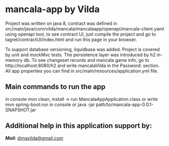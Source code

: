 # mancala-app by Vilda

Project was written on java 8, contract was defined in src/main/java/com/vilda/mancala/mancalaapp/openapi/mancala-client.yaml 
using openapi tool, to see contract UI, just compile the project and go to tagret/contractUI/index.html and run this page in your browser.

To support database versioning, liquidbase was added. 
Project is covered by unit and mockMvc tests. The persistence layer was introduced by h2 in-memory db. 
To see changeset records and mancala game info, go to http://localhost:8080/h2 and write mancalaVilda in the Password: section. 
All app properties you can find in src/main/resources/application.yml file.



## Main commands to run the app
in console mvn clean, install -> run MancalaAppApplication.class or write mvn spring-boot:run in console
or
java -jar path/to/mancala-app-0.0.1-SNAPSHOT.jar

## Additional help in this application support by:
***Mail:*** dimavilda@gmail.com